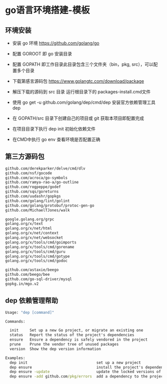 # go语言环境搭建-模板

## 环境安装

* 安装 go 环境 https://github.com/golang/go

* 配置 GOROOT 即 go 安装目录

* 配置 GOPATH 即工作目录此目录包含三个文件夹（bin，pkg, src），可以配置多个目录

* 下载第感言源码包 https://www.golangtc.com/download/package

* 解压下载的源码到 src 目录 运行根目录下的 packages-install.cmd文件

* 使用 go get -u github.com/golang/dep/cmd/dep 安装官方依赖管理工具dep

* 在 GOPATH/src 目录下创建自己的项目或 git 获取本项目即配置完成

* 在项目目录下执行 dep init 初始化依赖文件

* 在CMD中执行 go env 查看环境是否配置正确

## 第三方源码包

```txt
github.com/derekparker/delve/cmd/dlv
github.com/nsf/gocode
github.com/acroca/go-symbols
github.com/ramya-rao-a/go-outline
github.com/rogpeppe/godef
github.com/sqs/goreturns
github.com/uudashr/gopkgs
github.com/golang/lint/golint
github.com/golang/protobuf/protoc-gen-go
github.com/MichaelTJones/walk

google.golang.org/grpc
golang.org/x/text
golang.org/x/net/html
golang.org/x/net/context
golang.org/x/net/websocket
golang.org/x/tools/cmd/goimports
golang.org/x/tools/cmd/gorename
golang.org/x/tools/cmd/guru
golang.org/x/tools/cmd/gotype
golang.org/x/tools/cmd/godoc

github.com/astaxie/beego
github.com/beego/bee
github.com/go-sql-driver/mysql
gopkg.in/mgo.v2
```

## dep 依赖管理帮助

```cmd
Usage: "dep [command]"

Commands:

  init     Set up a new Go project, or migrate an existing one
  status   Report the status of the project's dependencies
  ensure   Ensure a dependency is safely vendored in the project
  prune    Prune the vendor tree of unused packages
  version  Show the dep version information

Examples:
  dep init                               set up a new project
  dep ensure                             install the project's dependencies
  dep ensure -update                     update the locked versions of all dependencies
  dep ensure -add github.com/pkg/errors  add a dependency to the project
```
